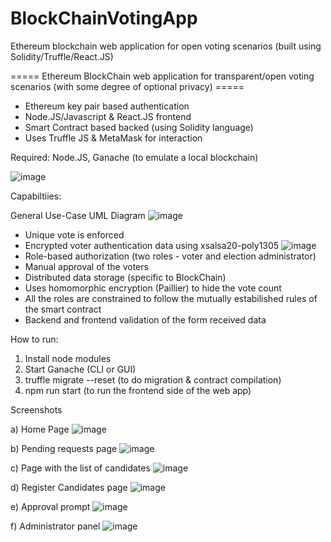 # BlockChainVotingApp
Ethereum blockchain web application for open voting scenarios (built using Solidity/Truffle/React.JS)


===== Ethereum BlockChain web application for transparent/open voting scenarios (with some degree of optional privacy) =====

- Ethereum key pair based authentication
- Node.JS/Javascript & React.JS frontend
- Smart Contract based backed (using Solidity language)
- Uses Truffle JS & MetaMask for interaction

Required: Node.JS, Ganache (to emulate a local blockchain)

![image](https://user-images.githubusercontent.com/56070218/195163310-3c0ea7c2-0129-4977-bdae-89e740045eef.png)


Capabiltiies:

General Use-Case UML Diagram
![image](https://user-images.githubusercontent.com/56070218/195162765-60ed9c60-f524-4f78-9b65-834bfcab9285.png)

- Unique vote is enforced
- Encrypted voter authentication data using xsalsa20-poly1305
![image](https://user-images.githubusercontent.com/56070218/195162976-815b532f-79bb-4bba-9ac9-271a6e9449d3.png)
- Role-based authorization (two roles - voter and election administrator)
- Manual approval of the voters
- Distributed data storage (specific to BlockChain)
- Uses homomorphic encryption (Paillier) to hide the vote count 
- All the roles are constrained to follow the mutually estabilished rules of the smart contract
- Backend and frontend validation of the form received data

How to run:
1) Install node modules
2) Start Ganache (CLI or GUI)
3) truffle migrate --reset (to do migration & contract compilation)
4) npm run start (to run the frontend side of the web app)

Screenshots

a) Home Page 
![image](https://user-images.githubusercontent.com/56070218/195163427-ca9104c6-f944-41f8-80c8-4380c831df99.png)

b) Pending requests page 
![image](https://user-images.githubusercontent.com/56070218/195163087-147f3ec2-099e-4bde-8870-cd83338145da.png)

c) Page with the list of candidates
![image](https://user-images.githubusercontent.com/56070218/195163198-e83ff2f0-38f2-4f5d-8330-f444472b2997.png)

d) Register Candidates page
![image](https://user-images.githubusercontent.com/56070218/195163507-8b790183-c6e5-4305-aa9b-28cb3266f6b5.png)

e) Approval prompt 
![image](https://user-images.githubusercontent.com/56070218/195163600-987ea8e9-f66a-4837-af01-67622e3fc7e1.png)

f) Administrator panel
![image](https://user-images.githubusercontent.com/56070218/195163622-a1c781fe-a44e-4625-acb8-06354fb0621b.png)





